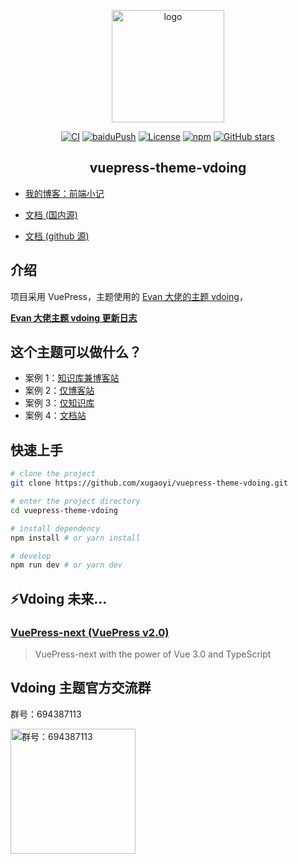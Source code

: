 <!-- <p align="center"><a href="https://xugaoyi.com/" target="_blank" rel="noopener noreferrer"><img width="180" src="https://cdn.jsdelivr.net/gh/xugaoyi/image_store/blog/20200409124835.png" alt="logo"></a></p> -->
<p align="center"><a href="https://xugaoyi.com/" target="_blank" rel="noopener noreferrer"><img width="180" src="http://sweetheartjq.cn/images/5919490a86af425998ef2a61669ca000.png" alt="logo"></a></p>

<p align="center">
  <a href="https://github.com/xugaoyi/vuepress-theme-vdoing/actions?query=workflow%3ACI"><img src="https://github.com/xugaoyi/vuepress-theme-vdoing/workflows/CI/badge.svg" alt="CI"></a>
  <a href="https://github.com/xugaoyi/vuepress-theme-vdoing/actions?query=workflow%3AbaiduPush"><img src="https://github.com/xugaoyi/vuepress-theme-vdoing/workflows/baiduPush/badge.svg" alt="baiduPush"></a>
  <a href="https://github.com/xugaoyi/vuepress-theme-vdoing/blob/master/LICENSE"><img src="https://img.shields.io/github/license/xugaoyi/vuepress-theme-vdoing
" alt="License"></a>
  <a href="https://www.npmjs.com/package/vuepress-theme-vdoing"><img alt="npm" src="https://img.shields.io/npm/v/vuepress-theme-vdoing"></a>
  <a href="https://github.com/xugaoyi/vuepress-theme-vdoing/stargazers"><img src="https://img.shields.io/github/stars/xugaoyi/vuepress-theme-vdoing?logo=ReverbNation&logoColor=rgba(255,255,255,.6)" alt="GitHub stars"></a>

</p>

<h2 align="center">vuepress-theme-vdoing</h2>

- [我的博客：前端小记](https://sweetheartjq.cn/)

- [文档 (国内源)](https://doc.xugaoyi.com/)

- [文档 (github 源)](https://xugaoyi.github.io/vuepress-theme-vdoing-doc/)

## 介绍

项目采用 VuePress，主题使用的 [Evan 大佬的主题 vdoing](https://github.com/xugaoyi/vuepress-theme-vdoing)，

[**Evan 大佬主题 vdoing 更新日志**](https://github.com/xugaoyi/vuepress-theme-vdoing/releases)

## 这个主题可以做什么？

- 案例 1：[知识库兼博客站](https://xugaoyi.com/)
- 案例 2：[仅博客站](https://xugaoyi.github.io/vdoing-demo-blog/)
- 案例 3：[仅知识库](https://xugaoyi.github.io/vdoing-demo-repository/)
- 案例 4：[文档站](https://xugaoyi.github.io/vuepress-theme-vdoing-doc/)

## 快速上手

```bash
# clone the project
git clone https://github.com/xugaoyi/vuepress-theme-vdoing.git

# enter the project directory
cd vuepress-theme-vdoing

# install dependency
npm install # or yarn install

# develop
npm run dev # or yarn dev
```

## ⚡️Vdoing 未来...

### [VuePress-next (VuePress v2.0)](https://github.com/vuepress/vuepress-next)

> VuePress-next with the power of Vue 3.0 and TypeScript

## Vdoing 主题官方交流群

群号：694387113

<img src="https://cdn.jsdelivr.net/gh/xugaoyi/image_store/blog/20200712122307.jpg" alt="群号：694387113" width="200">
